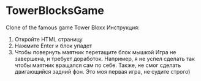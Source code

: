# TowerBlocksGame
Clone of the famous game Tower Bloxx
Инструкция:
1. Откройте HTML страницу
2. Нажмите Enter и блок упадет
3. Чтобы повернуть маятник перетащите блок мышкой
Игра не завершена, и требует доработок. Например, я не успел сделать так чтобы маятник вращался сам по себе. Также, не смог сделать двигающийся задний фон. 
Это моя первая игра, не судите строго)
